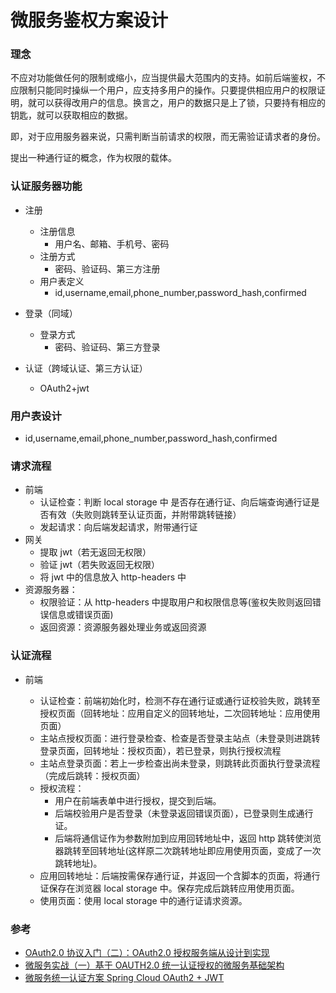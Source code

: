 # 微服务鉴权方案设计

### 理念

不应对功能做任何的限制或缩小，应当提供最大范围内的支持。如前后端鉴权，不应限制只能同时操纵一个用户，应支持多用户的操作。只要提供相应用户的权限证明，就可以获得改用户的信息。换言之，用户的数据只是上了锁，只要持有相应的钥匙，就可以获取相应的数据。

即，对于应用服务器来说，只需判断当前请求的权限，而无需验证请求者的身份。

提出一种通行证的概念，作为权限的载体。

### 认证服务器功能

- 注册
  - 注册信息
    - 用户名、邮箱、手机号、密码
  - 注册方式
    - 密码、验证码、第三方注册
  - 用户表定义
    - id,username,email,phone_number,password_hash,confirmed
- 登录（同域）

  - 登录方式
    - 密码、验证码、第三方登录

- 认证（跨域认证、第三方认证）
  - OAuth2+jwt

### 用户表设计

- id,username,email,phone_number,password_hash,confirmed

### 请求流程

- 前端
  - 认证检查：判断 local storage 中 是否存在通行证、向后端查询通行证是否有效（失败则跳转至认证页面，并附带跳转链接）
  - 发起请求：向后端发起请求，附带通行证
- 网关
  - 提取 jwt（若无返回无权限）
  - 验证 jwt（若失败返回无权限）
  - 将 jwt 中的信息放入 http-headers 中
- 资源服务器：
  - 权限验证：从 http-headers 中提取用户和权限信息等(鉴权失败则返回错误信息或错误页面)
  - 返回资源：资源服务器处理业务或返回资源

### 认证流程

- 前端

  - 认证检查：前端初始化时，检测不存在通行证或通行证校验失败，跳转至授权页面（回转地址：应用自定义的回转地址，二次回转地址：应用使用页面）
  - 主站点授权页面：进行登录检查、检查是否登录主站点（未登录则进跳转登录页面，回转地址：授权页面），若已登录，则执行授权流程
  - 主站点登录页面：若上一步检查出尚未登录，则跳转此页面执行登录流程（完成后跳转：授权页面）
  - 授权流程：
    - 用户在前端表单中进行授权，提交到后端。
    - 后端校验用户是否登录（未登录返回错误页面），已登录则生成通行证。
    - 后端将通信证作为参数附加到应用回转地址中，返回 http 跳转使浏览器跳转至回转地址(这样原二次跳转地址即应用使用页面，变成了一次跳转地址)。
  - 应用回转地址：后端按需保存通行证，并返回一个含脚本的页面，将通行证保存在浏览器 local storage 中。保存完成后跳转应用使用页面。
  - 使用页面：使用 local storage 中的通行证请求资源。

### 参考

- [OAuth2.0 协议入门（二）：OAuth2.0 授权服务端从设计到实现](https://juejin.cn/post/6844903668861534215)
- [微服务实战（一）基于 OAUTH2.0 统一认证授权的微服务基础架构](https://blog.csdn.net/w1054993544/article/details/78932614)
- [微服务统⼀认证⽅案 Spring Cloud OAuth2 + JWT](https://juejin.cn/post/6855302923996856334)
